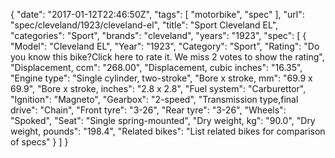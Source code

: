 {
    "date": "2017-01-12T22:46:50Z",
    "tags": [
        "motorbike",
        "spec"
    ],
    "url": "spec\/cleveland\/1923\/cleveland-el",
    "title": "Sport Cleveland EL",
    "categories": "Sport",
    "brands": "cleveland",
    "years": "1923",
    "spec": [
        {
            "Model": "Cleveland EL",
            "Year": "1923",
            "Category": "Sport",
            "Rating": "Do you know this bike?Click here to rate it. We miss 2 votes to show the rating",
            "Displacement, ccm": "268.00",
            "Displacement, cubic inches": "16.35",
            "Engine type": "Single cylinder, two-stroke",
            "Bore x stroke, mm": "69.9 x 69.9",
            "Bore x stroke, inches": "2.8 x 2.8",
            "Fuel system": "Carburettor",
            "Ignition": "Magneto",
            "Gearbox": "2-speed",
            "Transmission type,final drive": "Chain",
            "Front tyre": "3-26",
            "Rear tyre": "3-26",
            "Wheels": "Spoked",
            "Seat": "Single spring-mounted",
            "Dry weight, kg": "90.0",
            "Dry weight, pounds": "198.4",
            "Related bikes": "List related bikes for comparison of specs"
        }
    ]
}